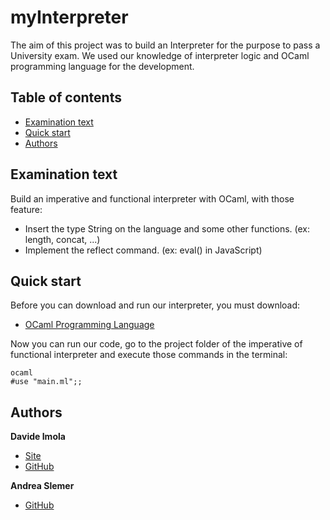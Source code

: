 # myInterpreter

The aim of this project was to build an Interpreter for the purpose to pass a University exam.
We used our knowledge of interpreter logic and OCaml programming language for the development.

## Table of contents

- [Examination text](#examination-text)
- [Quick start](#quick-start)
- [Authors](#authors)

## Examination text

Build an imperative and functional interpreter with OCaml, with those feature:

- Insert the type String on the language and some other functions. (ex: length, concat, ...)
- Implement the reflect command. (ex: eval() in JavaScript)

## Quick start

Before you can download and run our interpreter, you must download:

- [OCaml Programming Language](https://ocaml.org)

Now you can run our code, go to the project folder of the imperative of functional interpreter and execute those commands in the terminal:

```
ocaml
#use "main.ml";;
```

## Authors

**Davide Imola**

- [Site](https://www.davideimola.com)
- [GitHub](https://github.com/davideimola)

**Andrea Slemer**

- [GitHub](https://github.com/andreaslemer)
